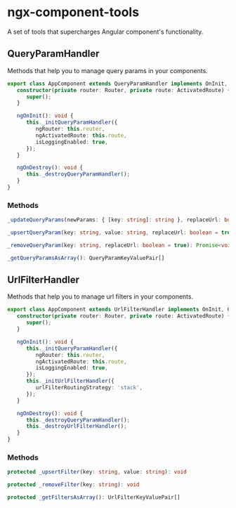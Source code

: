 # ngx-component-tools

A set of tools that supercharges Angular component's functionality.

## QueryParamHandler

Methods that help you to manage query params in your components.

```ts
export class AppComponent extends QueryParamHandler implements OnInit, OnDestroy {
   constructor(private router: Router, private route: ActivatedRoute) {
      super();
   }

   ngOnInit(): void {
      this._initQueryParamHandler({
         ngRouter: this.router,
         ngActivatedRoute: this.route,
         isLoggingEnabled: true,
      });
   }

   ngOnDestroy(): void {
      this._destroyQueryParamHandler();
   }
}
```

### Methods

```ts
_updateQueryParams(newParams: { [key: string]: string }, replaceUrl: boolean): Promise<void>

_upsertQueryParam(key: string, value: string, replaceUrl: boolean = true): Promise<void>

_removeQueryParam(key: string, replaceUrl: boolean = true): Promise<void>

_getQueryParamsAsArray(): QueryParamKeyValuePair[]
```

## UrlFilterHandler

Methods that help you to manage url filters in your components.

```ts
export class AppComponent extends UrlFilterHandler implements OnInit, OnDestroy {
   constructor(private router: Router, private route: ActivatedRoute) {
      super();
   }

   ngOnInit(): void {
      this._initQueryParamHandler({
         ngRouter: this.router,
         ngActivatedRoute: this.route,
         isLoggingEnabled: true,
      });
      this._initUrlFilterHandler({
         urlFilterRoutingStrategy: 'stack',
      });
   }

   ngOnDestroy(): void {
      this._destroyQueryParamHandler();
      this._destroyUrlFilterHandler();
   }
}
```

### Methods

```ts
protected _upsertFilter(key: string, value: string): void

protected _removeFilter(key: string): void

protected _getFiltersAsArray(): UrlFilterKeyValuePair[]
```
